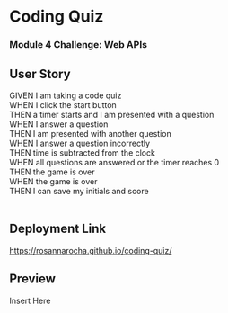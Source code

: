 # Coding Quiz

### Module 4 Challenge: Web APIs

## User Story 
GIVEN I am taking a code quiz </br>
WHEN I click the start button</br>
THEN a timer starts and I am presented with a question</br>
WHEN I answer a question</br>
THEN I am presented with another question</br>
WHEN I answer a question incorrectly</br>
THEN time is subtracted from the clock</br>
WHEN all questions are answered or the timer reaches 0</br>
THEN the game is over</br>
WHEN the game is over</br>
THEN I can save my initials and score</br>
</br>
## Deployment Link 
https://rosannarocha.github.io/coding-quiz/
</br>
## Preview 
Insert Here 
</br>
